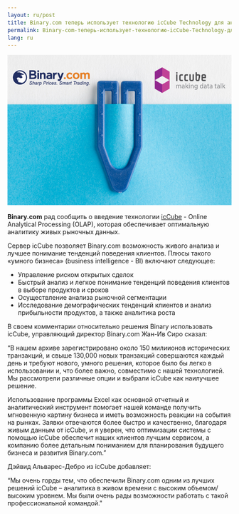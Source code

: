 ```yaml
---
layout: ru/post
title: Binary.com теперь использует технологию icCube Technology для анализа живых рыночных данных
permalink: Binary-com-теперь-использует-технологию-icCube-Technology-для-анализа-живых-рыночных-данных 
lang: ru
---
```

![](/post_images/275409_orig.jpg)

**Binary.com** рад сообщить о введение технологии [icCube](http://www.iccube.com/) - Online Analytical Processing (OLAP), которая обеспечивает оптимальную аналитику живых рыночных данных.

Сервер icCube позволяет Binary.com возможность живого анализа и лучшее понимание тенденций поведения клиентов. Плюсы такого «умного бизнеса» (business intelligence - BI) включают следующее:

* Управление риском открытых сделок
* Быстрый анализ и легкое понимание тенденций поведения клиентов в выборе продуктов и сроков
* Осуществление анализа рыночной сегментации
* Исследование демографических тенденций клиентов и анализ прибыльности продуктов, а также аналитика роста

В своем комментарии относительно решения Binary использовать icCube, управляющий директор Binary.com Жан-Ив Сиро сказал:

“В нашем архиве зарегистрировано около 150 милиионов  исторических транзакций, и свыше 130,000 новых транзакций совершаются каждый день и требуют нового, умного решения, которое было бы легко в использовании и, что более важно, совместимо с нашей технологией. Мы рассмотрели различные опции и выбрали icCube как наилучшее решение.

Использование программы Excel как основной отчетный и аналитический инструмент помогает нашей команде получить мгновенную картину бизнеса и иметь возможность реакции на события на рынках. Заявки отвечаются более быстро и качественно, благодаря живым данным от icCube, и я уверен, что оптимизации системы с помощью icCube обеспечит наших клиентов лучшим сервисом, а компанию более детальным пониманием для планирования будущего бизнеса и развития Binary.com.”

Дэйвид Альварес-Дебро из icCube добавляет:

“Мы очень горды тем, что обеспечили Binary.com одним из лучших решений icCube – аналитика в живом времени с высоким объемом/высоким уровнем. Мы были очень рады возможности работать с такой профессиональной командой."
